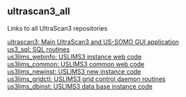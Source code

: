 ## ultrascan3_all

Links to all UltraScan3 repositories

[ultrascan3: Main UltraScan3 and US-SOMO GUI application](https://github.com/ehb54/ultrascan3)\
[us3_sql: SQL routines](https://github.com/ehb54/us3_sql)\
[us3lims_webinfo: USLIMS3 instance web code](https://github.com/ehb54/us3lims_webinfo)\
[us3lims_common: USLIMS3 common web code](https://github.com/ehb54/us3lims_common)\
[us3lims_newinst: USLIMS3 new instance code](https://github.com/ehb54/us3lims_newinst)\
[us3lims_gridctl: USLIMS3 grid control daemon routines](https://github.com/ehb54/us3lims_gridctl)\
[us3lims_dbinst: USLIMS3 data base instance code](https://github.com/ehb54/us3lims_dbinst)

